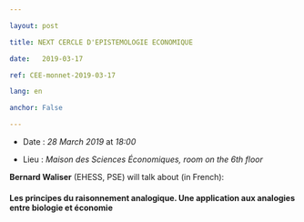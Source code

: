 ```yaml
---

layout: post

title: NEXT CERCLE D'EPISTEMOLOGIE ECONOMIQUE

date:   2019-03-17

ref: CEE-monnet-2019-03-17

lang: en

anchor: False

---
```




* Date : *28 March 2019* at *18:00*

* Lieu : *Maison des Sciences Économiques, room on the 6th floor*



**Bernard Waliser** (EHESS, PSE) will talk about (in French):



#### **Les principes du raisonnement analogique. Une application aux analogies entre biologie et économie**




